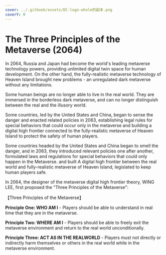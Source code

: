 ```yaml
---
cover: ../.gitbook/assets/DC-logo-whole的副本.png
coverY: 0
---
```


# The Three Principles of the Metaverse (2064)

In 2064, Russia and Japan had become the world's leading metaverse technology powers, providing unlimited digital twin space for human development. On the other hand, the fully-realistic metaverse technology of Heaven Island brought new problems - an unregulated dark metaverse without any limitations.

Some human beings are no longer able to live in the real world. They are immersed in the borderless dark metaverse, and can no longer distinguish between the real and the illusory world.

Some countries, led by the United States and China, began to sense the danger and enacted related policies in 2063, establishing legal rules for special behaviors that could occur only in the metaverse and building a digital high frontier connected to the fully-realistic metaverse of Heaven Island to protect the safety of human players.

Some countries headed by the United States and China began to smell the danger, and in 2063, they introduced relevant policies one after another, formulated laws and regulations for special behaviors that could only happen in the Metaverse. and built A digital high frontier between the real world and fully-realistic metaverse of Heaven Island, legislated to keep human players safe.

In 2064, the designer of the metaverse digital high frontier theory, WING LEE, first proposed the "Three Principles of the Metaverse":

【Three Principles of the Metaverse】&#x20;

**Principle One: WHO AM I** - Players should be able to understand in real time that they are in the metaverse.&#x20;

**Principle Two: WHERE AM I** - Players should be able to freely exit the metaverse environment and return to the real world unconditionally.&#x20;

**Principle Three: ACT AS IN THE REALWORLD** - Players must not directly or indirectly harm themselves or others in the real world while in the metaverse environment.
